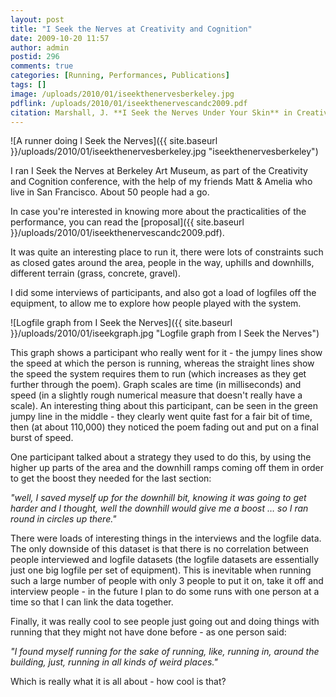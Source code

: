 ```yaml
---
layout: post
title: "I Seek the Nerves at Creativity and Cognition"
date: 2009-10-20 11:57
author: admin
postid: 296
comments: true
categories: [Running, Performances, Publications]
tags: []
image: /uploads/2010/01/iseekthenervesberkeley.jpg
pdflink: /uploads/2010/01/iseekthenervescandc2009.pdf
citation: Marshall, J. **I Seek the Nerves Under Your Skin** in Creativity and Cognition, Berkeley, CA, USA (2009)
---
```

![A runner doing I Seek the Nerves]({{ site.baseurl }}/uploads/2010/01/iseekthenervesberkeley.jpg "iseekthenervesberkeley")

I ran I Seek the Nerves at Berkeley Art Museum, as part of the Creativity and Cognition conference, with the help of my friends Matt & Amelia who live in San Francisco. About 50 people had a go.

In case you're interested in knowing more about the practicalities of the performance, you can read the [proposal]({{ site.baseurl }}/uploads/2010/01/iseekthenervescandc2009.pdf).

It was quite an interesting place to run it, there were lots of constraints such as closed gates around the area, people in the way, uphills and downhills, different terrain (grass, concrete, gravel).

I did some interviews of participants, and also got a load of logfiles off the equipment, to allow me to explore how people played with the system.

![Logfile graph from I Seek the Nerves]({{ site.baseurl }}/uploads/2010/01/iseekgraph.jpg "Logfile graph from I Seek the Nerves")

This graph shows a participant who really went for it - the jumpy lines show the speed at which the person is running, whereas the straight lines show the speed the system requires them to run (which increases as they get further through the poem). Graph scales are time (in milliseconds) and speed (in a slightly rough numerical measure that doesn't really have a scale). An interesting thing about this participant, can be seen in the green jumpy line in the middle - they clearly went quite fast for a fair bit of time, then (at about 110,000) they noticed the poem fading out and put on a final burst of speed.

One participant talked about a strategy they used to do this, by using the higher up parts of the area and the downhill ramps coming off them in order to get the boost they needed for the last section:


*"well, I saved myself up for the downhill bit, knowing it was going to get harder and I thought, well the downhill would give me a boost … so I ran round in circles up there."*


There were loads of interesting things in the interviews and the logfile data. The only downside of this dataset is that there is no correlation between people interviewed and logfile datasets (the logfile datasets are essentially just one big logfile per set of equipment). This is inevitable when running such a large number of people with only 3 people to put it on, take it off and interview people - in the future I plan to do some runs with one person at a time so that I can link the data together.

Finally, it was really cool to see people just going out and doing things with running that they might not have done before - as one person said:


*"I found myself running for the sake of running, like, running in, around the building, just, running in all kinds of weird places."*


Which is really what it is all about - how cool is that?

